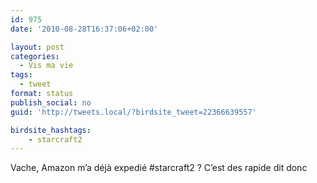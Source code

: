 ```yaml
---
id: 975
date: '2010-08-28T16:37:06+02:00'

layout: post
categories:
  - Vis ma vie
tags:
  - tweet
format: status
publish_social: no
guid: 'http://tweets.local/?birdsite_tweet=22366639557'

birdsite_hashtags:
    - starcraft2
---
```


Vache, Amazon m’a déjà expedié #starcraft2 ? C’est des rapide dit donc